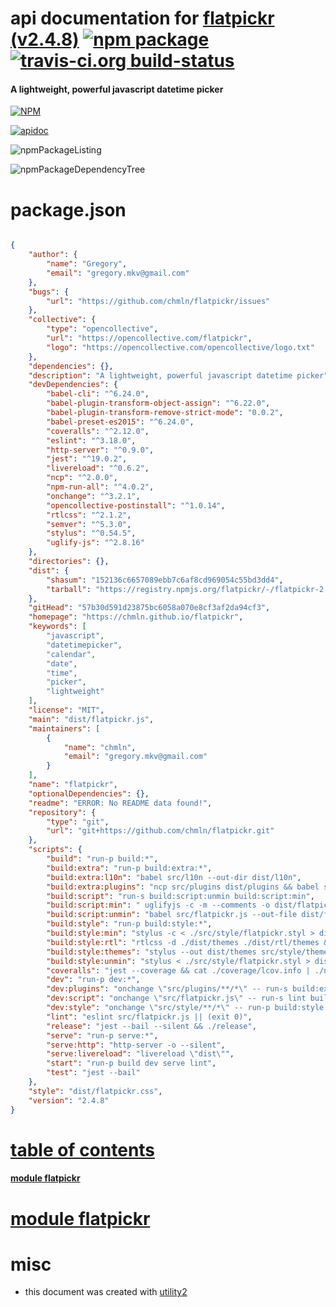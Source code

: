 # api documentation for  [flatpickr (v2.4.8)](https://chmln.github.io/flatpickr)  [![npm package](https://img.shields.io/npm/v/npmdoc-flatpickr.svg?style=flat-square)](https://www.npmjs.org/package/npmdoc-flatpickr) [![travis-ci.org build-status](https://api.travis-ci.org/npmdoc/node-npmdoc-flatpickr.svg)](https://travis-ci.org/npmdoc/node-npmdoc-flatpickr)
#### A lightweight, powerful javascript datetime picker

[![NPM](https://nodei.co/npm/flatpickr.png?downloads=true)](https://www.npmjs.com/package/flatpickr)

[![apidoc](https://npmdoc.github.io/node-npmdoc-flatpickr/build/screenCapture.buildApidoc.browser.%252Fhome%252Ftravis%252Fbuild%252Fnpmdoc%252Fnode-npmdoc-flatpickr%252Ftmp%252Fbuild%252Fapidoc.html.png)](https://npmdoc.github.io/node-npmdoc-flatpickr/build/apidoc.html)

![npmPackageListing](https://npmdoc.github.io/node-npmdoc-flatpickr/build/screenCapture.npmPackageListing.svg)

![npmPackageDependencyTree](https://npmdoc.github.io/node-npmdoc-flatpickr/build/screenCapture.npmPackageDependencyTree.svg)



# package.json

```json

{
    "author": {
        "name": "Gregory",
        "email": "gregory.mkv@gmail.com"
    },
    "bugs": {
        "url": "https://github.com/chmln/flatpickr/issues"
    },
    "collective": {
        "type": "opencollective",
        "url": "https://opencollective.com/flatpickr",
        "logo": "https://opencollective.com/opencollective/logo.txt"
    },
    "dependencies": {},
    "description": "A lightweight, powerful javascript datetime picker",
    "devDependencies": {
        "babel-cli": "^6.24.0",
        "babel-plugin-transform-object-assign": "^6.22.0",
        "babel-plugin-transform-remove-strict-mode": "0.0.2",
        "babel-preset-es2015": "^6.24.0",
        "coveralls": "^2.12.0",
        "eslint": "^3.18.0",
        "http-server": "^0.9.0",
        "jest": "^19.0.2",
        "livereload": "^0.6.2",
        "ncp": "^2.0.0",
        "npm-run-all": "^4.0.2",
        "onchange": "^3.2.1",
        "opencollective-postinstall": "^1.0.14",
        "rtlcss": "^2.1.2",
        "semver": "^5.3.0",
        "stylus": "^0.54.5",
        "uglify-js": "^2.8.16"
    },
    "directories": {},
    "dist": {
        "shasum": "152136c6657089ebb7c6af8cd969054c55bd3dd4",
        "tarball": "https://registry.npmjs.org/flatpickr/-/flatpickr-2.4.8.tgz"
    },
    "gitHead": "57b30d591d23875bc6058a070e8cf3af2da94cf3",
    "homepage": "https://chmln.github.io/flatpickr",
    "keywords": [
        "javascript",
        "datetimepicker",
        "calendar",
        "date",
        "time",
        "picker",
        "lightweight"
    ],
    "license": "MIT",
    "main": "dist/flatpickr.js",
    "maintainers": [
        {
            "name": "chmln",
            "email": "gregory.mkv@gmail.com"
        }
    ],
    "name": "flatpickr",
    "optionalDependencies": {},
    "readme": "ERROR: No README data found!",
    "repository": {
        "type": "git",
        "url": "git+https://github.com/chmln/flatpickr.git"
    },
    "scripts": {
        "build": "run-p build:*",
        "build:extra": "run-p build:extra:*",
        "build:extra:l10n": "babel src/l10n --out-dir dist/l10n",
        "build:extra:plugins": "ncp src/plugins dist/plugins && babel src/plugins --out-dir dist/plugins",
        "build:script": "run-s build:script:unmin build:script:min",
        "build:script:min": " uglifyjs -c -m --comments -o dist/flatpickr.min.js -- dist/flatpickr.js ",
        "build:script:unmin": "babel src/flatpickr.js --out-file dist/flatpickr.js",
        "build:style": "run-p build:style:*",
        "build:style:min": "stylus -c < ./src/style/flatpickr.styl > dist/flatpickr.min.css",
        "build:style:rtl": "rtlcss -d ./dist/themes ./dist/rtl/themes && rtlcss dist/flatpickr.min.css dist/rtl/flatpickr.min.css",
        "build:style:themes": "stylus --out dist/themes src/style/themes",
        "build:style:unmin": "stylus < ./src/style/flatpickr.styl > dist/flatpickr.css",
        "coveralls": "jest --coverage && cat ./coverage/lcov.info | ./node_modules/coveralls/bin/coveralls.js",
        "dev": "run-p dev:*",
        "dev:plugins": "onchange \"src/plugins/**/*\" -- run-s build:extra:plugins",
        "dev:script": "onchange \"src/flatpickr.js\" -- run-s lint build:script:unmin",
        "dev:style": "onchange \"src/style/**/*\" -- run-p build:style:unmin build:style:themes",
        "lint": "eslint src/flatpickr.js || (exit 0)",
        "release": "jest --bail --silent && ./release",
        "serve": "run-p serve:*",
        "serve:http": "http-server -o --silent",
        "serve:livereload": "livereload \"dist\"",
        "start": "run-p build dev serve lint",
        "test": "jest --bail"
    },
    "style": "dist/flatpickr.css",
    "version": "2.4.8"
}
```



# <a name="apidoc.tableOfContents"></a>[table of contents](#apidoc.tableOfContents)

#### [module flatpickr](#apidoc.module.flatpickr)



# <a name="apidoc.module.flatpickr"></a>[module flatpickr](#apidoc.module.flatpickr)



# misc
- this document was created with [utility2](https://github.com/kaizhu256/node-utility2)
